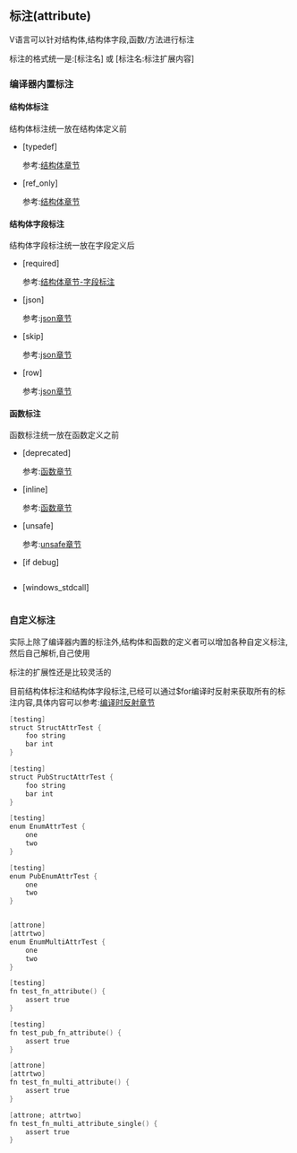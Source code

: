 ## 标注(attribute)

V语言可以针对结构体,结构体字段,函数/方法进行标注

标注的格式统一是:[标注名] 或 [标注名:标注扩展内容]

### 编译器内置标注

#### 结构体标注

结构体标注统一放在结构体定义前

- [typedef]

  参考:[结构体章节](struct.md)
  
- [ref_only]

  参考:[结构体章节](struct.md)

#### 结构体字段标注

结构体字段标注统一放在字段定义后

- [required]

  参考:[结构体章节-字段标注](struct.md)
  
- [json]

  参考:[json章节](json.md)
  
- [skip]

  参考:[json章节](json.md)
  
- [row]

  参考:[json章节](json.md)

#### 函数标注

函数标注统一放在函数定义之前

- [deprecated]

  参考:[函数章节](fn.md)
  
- [inline]

  参考:[函数章节](fn.md)

- [unsafe]

  参考:[unsafe章节](unsafe.md)

- [if debug]

  ```v
  
  ```

- [windows_stdcall]

  ```v
  
  ```

### 自定义标注

实际上除了编译器内置的标注外,结构体和函数的定义者可以增加各种自定义标注,然后自己解析,自己使用

标注的扩展性还是比较灵活的

目前结构体标注和结构体字段标注,已经可以通过$for编译时反射来获取所有的标注内容,具体内容可以参考:[编译时反射章节](crossplatform.md)

```v
[testing]
struct StructAttrTest {
	foo string
	bar int
}

[testing]
struct PubStructAttrTest {
	foo string
	bar int
}

[testing]
enum EnumAttrTest {
	one
	two
}

[testing]
enum PubEnumAttrTest {
	one
	two
}


[attrone]
[attrtwo]
enum EnumMultiAttrTest {
	one
	two
}

[testing]
fn test_fn_attribute() {
	assert true
}

[testing]
fn test_pub_fn_attribute() {
	assert true
}

[attrone]
[attrtwo]
fn test_fn_multi_attribute() {
	assert true
}

[attrone; attrtwo]
fn test_fn_multi_attribute_single() {
	assert true
}

```

